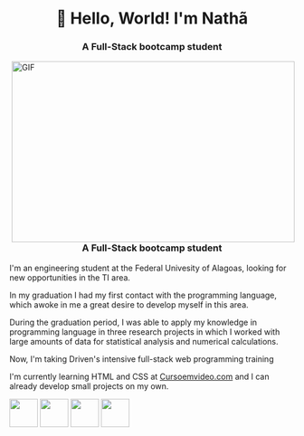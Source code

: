 <h1 align="center">👋 Hello, World! I'm Nathã</h1>
<h3 align="center">A Full-Stack bootcamp student</h3>

<img align="right" alt="GIF" src="https://github.com/abhisheknaiidu/abhisheknaiidu/blob/master/code.gif?raw=true" width="500" height="320" />

<h3 align="center">A Full-Stack bootcamp student</h3>
<p>I'm an engineering student at the Federal Univesity of Alagoas, looking for new opportunities in the TI area.</p>

<p>In my graduation I had my first contact with the programming language, which awoke in me a great desire to develop myself in this area.</p>

<p>During the graduation period, I was able to apply my knowledge in programming language in three research projects in which I worked with large amounts of data for statistical analysis and numerical calculations.</p>

<p>Now, I'm taking Driven's intensive full-stack web programming training</p>

<p>I'm currently learning HTML and CSS at <a href="https://www.cursoemvideo.com/" target="_blank">Cursoemvideo.com</a> and I can already develop small projects on my own.</p>

<div display="inline-block">
  <img width="50px" src="https://cdn.jsdelivr.net/gh/devicons/devicon/icons/html5/html5-original.svg"/>
  <img width="50px" src="https://cdn.jsdelivr.net/gh/devicons/devicon/icons/css3/css3-plain.svg"/>
  <img width="50px" src="https://cdn.jsdelivr.net/gh/devicons/devicon/icons/javascript/javascript-original.svg"/>
  <img width="50px" src="https://cdn.jsdelivr.net/gh/devicons/devicon/icons/react/react-original.svg"/>
</div>
